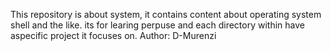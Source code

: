 This repository is about system, it contains content about operating system
shell and the like.
its for learing perpuse and each directory within have aspecific project it
focuses on.
Author: D-Murenzi
